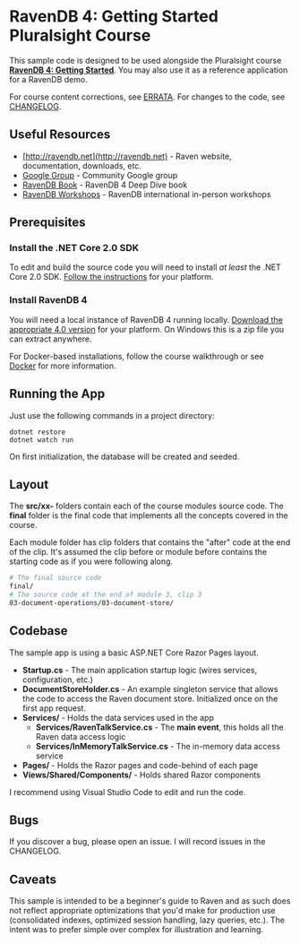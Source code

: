 # RavenDB 4: Getting Started Pluralsight Course

This sample code is designed to be used alongside the Pluralsight course **[RavenDB 4: Getting Started](https://bit.ly/PSRavenDB4)**. You may also use it as a reference application for a RavenDB demo.

For course content corrections, see [ERRATA](ERRATA.md). For changes to the code, see [CHANGELOG](CHANGELOG.md).

## Useful Resources

- [http://ravendb.net](http://ravendb.net) - Raven website, documentation, downloads, etc.
- [Google Group](https://groups.google.com/forum/#!forum/ravendb) - Community Google group
- [RavenDB Book](https://github.com/ravendb/book) - RavenDB 4 Deep Dive book
- [RavenDB Workshops](http://workshops.ravendb.net) - RavenDB international in-person workshops

## Prerequisites

### Install the .NET Core 2.0 SDK

To edit and build the source code you will need to install *at least* the .NET Core 2.0 SDK. [Follow the instructions](https://www.microsoft.com/net/download/core) for your platform.

### Install RavenDB 4

You will need a local instance of RavenDB 4 running locally. [Download the appropriate 4.0 version](https://ravendb.net/downloads) for your platform. On Windows this is a zip file you can extract anywhere.

For Docker-based installations, follow the course walkthrough or see [Docker](docs/DOCKER.md) for more information.

## Running the App

Just use the following commands in a project directory:

    dotnet restore
    dotnet watch run

On first initialization, the database will be created and seeded.

## Layout

The **src/xx-** folders contain each of the course modules source code. The **final** folder is the final code that implements all the concepts covered in the course.

Each module folder has clip folders that contains the "after" code at the end of the clip. It's assumed the clip before or module before contains the starting code as if you were following along.

```bash
# The final source code
final/
# The source code at the end of module 3, clip 3
03-document-operations/03-document-store/
```

## Codebase

The sample app is using a basic ASP.NET Core Razor Pages layout.

- **Startup.cs** - The main application startup logic (wires services, configuration, etc.)
- **DocumentStoreHolder.cs** - An example singleton service that allows the code to access the Raven document store. Initialized once on the first app request.
- **Services/** - Holds the data services used in the app
    - **Services/RavenTalkService.cs** - The **main event**, this holds all the Raven data access logic
    - **Services/InMemoryTalkService.cs** - The in-memory data access service
- **Pages/** - Holds the Razor pages and code-behind of each page
- **Views/Shared/Components/** - Holds shared Razor components

I recommend using Visual Studio Code to edit and run the code.

## Bugs

If you discover a bug, please open an issue. I will record issues in the CHANGELOG.

## Caveats

This sample is intended to be a beginner's guide to Raven and as such does not reflect appropriate optimizations that you'd make for production use (consolidated indexes, optimized session handling, lazy queries, etc.). The intent was to prefer simple over complex for illustration and learning.
